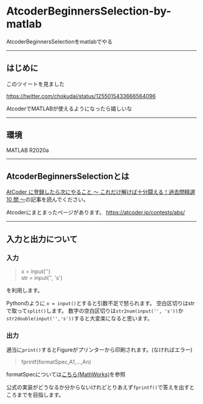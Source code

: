 # AtcoderBeginnersSelection-by-matlab

AtcoderBeginnersSelectionをmatlabでやる

---

## はじめに

このツイートを見ました

https://twitter.com/chokudai/status/1255015433666564096

AtcoderでMATLABが使えるようになったら嬉しいな

---

## 環境

MATLAB R2020a

---

## AtcoderBeginnersSelectionとは

[AtCoder に登録したら次にやること ～ これだけ解けば十分闘える！過去問精選 10 問 ～](https://qiita.com/drken/items/fd4e5e3630d0f5859067#5-%E9%81%8E%E5%8E%BB%E5%95%8F%E7%B2%BE%E9%81%B8-10-%E5%95%8F)の記事を読んでください。

Atcoderにまとまったページがあります。
https://atcoder.jp/contests/abs/

---

## 入力と出力について

### 入力

> x = input('')\
> str = input('', 's')

を利用します。

Pythonのように ``x = input()``とすると引数不足で怒られます。
空白区切りはstrで取って``split()``します。
数字の空白区切りは``str2num(input('', 's'))``か``str2double(input('','s'))``すると大変楽になると思います。

### 出力

適当に``print()``するとFigureがプリンターから印刷されます。(なければエラー)

> fprintf(formatSpec,A1,...,An)

formatSpecについては[こちら(MathWorks)](https://jp.mathworks.com/help/matlab/ref/fprintf.html#btf8xsy-1_sep_shared-formatSpec)を参照

公式の実装がどうなるか分からないけれどとりあえず``fprintf()``で答えを出すところまでを目指します。


